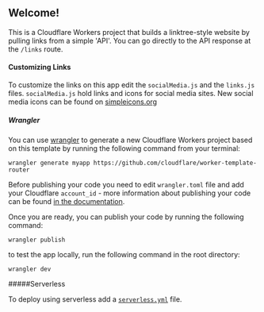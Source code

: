 ## Welcome!
This is a Cloudflare Workers project that builds a linktree-style website by pulling links from a simple 'API'. You can go directly to the API response at the `/links` route.

#### Customizing Links

To customize the links on this app edit the `socialMedia.js` and the `links.js` files. `socialMedia.js` hold links and icons for social media sites. New social media icons can be found on [simpleicons.org](https://simpleicons.org/)

##### Wrangler

You can use [wrangler](https://github.com/cloudflare/wrangler) to generate a new Cloudflare Workers project based on this template by running the following command from your terminal:

```
wrangler generate myapp https://github.com/cloudflare/worker-template-router
```

Before publishing your code you need to edit `wrangler.toml` file and add your Cloudflare `account_id` - more information about publishing your code can be found [in the documentation](https://workers.cloudflare.com/docs/quickstart/configuring-and-publishing/).

Once you are ready, you can publish your code by running the following command:

```
wrangler publish
```

to test the app locally, run the following command in the root directory:

```
wrangler dev
```

#####Serverless

To deploy using serverless add a [`serverless.yml`](https://serverless.com/framework/docs/providers/cloudflare/) file.

